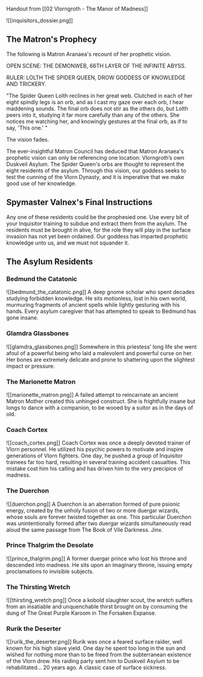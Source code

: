 Handout from [[02 Vlorngroth - The Manor of Madness]]

![[inquisitors_dossier.png]]
## The Matron's Prophecy
The following is Matron Aranaea's recount of her prophetic vision.

OPEN SCENE: THE DEMONWEB, 66TH LAYER OF THE INFINITE ABYSS.

RULER: LOLTH THE SPIDER QUEEN, DROW GODDESS OF KNOWLEDGE AND TRICKERY.

"The Spider Queen Lolth reclines in her great web. Clutched in each of her eight spindly legs is an orb, and as I cast my gaze over each orb, I hear maddening sounds. The final orb does not stir as the others do, but Lolth peers into it, studying it far more carefully than any of the others. She notices me watching her, and knowingly gestures at the final orb, as if to say, 'This one.' "

The vision fades.

The ever-insightful Matron Council has deduced that Matron Aranaea's prophetic vision can only be referencing one location: Vlorngroth’s own Duskveil Asylum. The Spider Queen's orbs are thought to represent the eight residents of the asylum. Through this vision, our goddess seeks to test the cunning of the Vlorn Dynasty, and it is imperative that we make good use of her knowledge.

## Spymaster Valnex's Final Instructions
Any one of these residents could be the prophesied one. Use every bit of your Inquisitor training to subdue and extract them from the asylum. The residents must be brought in alive, for the role they will play in the surface invasion has not yet been ordained. Our goddess has imparted prophetic knowledge unto us, and we must not squander it.

## The Asylum Residents

### Bedmund the Catatonic
![[bedmund_the_catatonic.png]]
A deep gnome scholar who spent decades studying forbidden knowledge. He sits motionless, lost in his own world, murmuring fragments of ancient spells while lightly gesturing with his hands. Every asylum caregiver that has attempted to speak to Bedmund has gone insane.

### Glamdra Glassbones
![[glamdra_glassbones.png]]
Somewhere in this priestess' long life she went afoul of a powerful being who laid a malevolent and powerful curse on her. Her bones are extremely delicate and prone to shattering upon the slightest impact or pressure.

### The Marionette Matron
![[marionette_matron.png]]
A failed attempt to reincarnate an ancient Matron Mother created this unhinged construct. She is frightfully insane but longs to dance with a companion, to be wooed by a suitor as in the days of old.

### Coach Cortex
![[coach_cortex.png]]
Coach Cortex was once a deeply devoted trainer of Vlorn personnel. He utilized his psychic powers to motivate and inspire generations of Vlorn fighters. One day, he pushed a group of Inquisitor trainees far too hard, resulting in several training accident casualties. This mistake cost him his calling and has driven him to the very precipice of madness.

### The Duerchon
![[duerchon.png]]
A Duerchon is an aberration formed of pure psionic energy, created by the unholy fusion of two or more duergar wizards, whose souls are forever twisted together as one. This particular Duerchon was unintentionally formed after two duergar wizards simultaneously read aloud the same passage from The Book of Vile Darkness. Jinx.

### Prince Thalgrim the Desolate
![[prince_thalgrim.png]]
A former duergar prince who lost his throne and descended into madness. He sits upon an imaginary throne, issuing empty proclamations to invisible subjects.

### The Thirsting Wretch
![[thirsting_wretch.png]]
Once a kobold slaughter scout, the wretch suffers from an insatiable and unquenchable thirst brought on by consuming the dung of The Great Purple Karoom in The Forsaken Expanse.

### Rurik the Deserter
![[rurik_the_deserter.png]]
Rurik was once a feared surface raider, well known for his high slave yield. One day he spent too long in the sun and wished for nothing more than to be freed from the subterranean existence of the Vlorn drow. His raiding party sent him to Duskveil Asylum to be rehabilitated... 20 years ago. A classic case of surface sickness.
